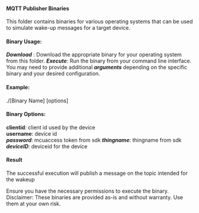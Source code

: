 #### MQTT Publisher Binaries

This folder contains binaries for various operating systems that can be used to simulate wake-up messages for a target device.

#### Binary Usage:

***Download*** : Download the appropriate binary for your operating system from this folder.
***Execute***: Run the binary from your command line interface. You may need to provide additional ***arguments*** depending on the specific binary and your desired configuration.
#### Example:

./[Binary Name] [options] 

#### Binary Options:
**clientid**: client id used by the device   
**username**: device id  
***password***: mcuaccess token from sdk
***thingname***: thingname from sdk
***deviceID***: deviceid for the device

#### Result
The successful execution will publish a message on the topic intended for the wakeup

Ensure you have the necessary permissions to execute the binary.
Disclaimer:
These binaries are provided as-is and without warranty. Use them at your own risk.
